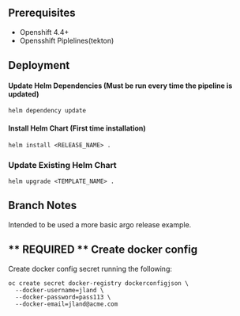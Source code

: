 ## Prerequisites

* Openshift 4.4+
* Opensshift Piplelines(tekton)


## Deployment

#### Update Helm Dependencies (Must be run every time the pipeline is updated)

```
helm dependency update
```

#### Install Helm Chart (First time installation)

```
helm install <RELEASE_NAME> . 
```

### Update Existing Helm Chart


```
helm upgrade <TEMPLATE_NAME> .
```

## Branch Notes

Intended to be used a more basic argo release example.

## ** REQUIRED ** Create docker config

Create docker config secret running the following:

```
oc create secret docker-registry dockerconfigjson \
  --docker-username=jland \
  --docker-password=pass113 \
  --docker-email=jland@acme.com
```
